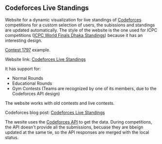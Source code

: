 
## Codeforces Live Standings

Website for a dynamic visualization for live standings of [Codeforces](https://codeforces.com) competitions for a custom selection of users, the subissions and standings are updated automatically. The style of the website is the one used for ICPC competitions ([ICPC World Finals Dhaka Standings](https://www.youtube.com/live/15Wyj_-PG9I?feature=share&t=10935)) because it has an interesting design.

[Contest 1797](https://codeforces-live-standings.vercel.app/contests/1797/standings?contestType=normal&handles=Maruzensky&handles=shell_wataru&handles=noahhb&handles=FedeNQ&handles=julianferres&handles=martins&handles=CodigoL&handles=Cegax&handles=MateoCV&handles=Graphter&handles=MrNachoX&handles=mc._cari&handles=Xc4l16r3&handles=gabmei) example.

Website link: [Codeforces Live Standings](codeforces-live-standings.vercel.app)

It has support for:

  - Normal Rounds
  - Educational Rounds
  - Gym Contests (Teams are recognized by one of its members, due to the Codeforces API design)

The website works with old contests and live contests.

Codeforces blog post: [Codeforces Live Standings](https://codeforces.com/blog/entry/114892)

The wesite uses the [Codeforces API](https://codeforces.com/apiHelp) to get the data. During competitions, the API doesn't provide all the submissions, becuase they are bbeign updated at the same tie, so the API responses are merged with the local status.